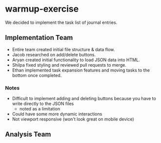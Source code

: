 # warmup-exercise
We decided to implement the task list of journal entries. 
## Implementation Team
- Entire team created initial file structure & data flow.
- Jacob researched on add/delete buttons.
- Aryan created initial functionality to load JSON data into HTML.
- Shilpa fixed styling and reviewed pull requests to merge.
- Ethan implemented task expansion features and moving tasks to the bottom once completed.

### Notes
- Difficult to implement adding and deleting buttons because you have to write directly to the JSON files
  - noted as a limitation
- Could have some more dynamic interactions
- Not viewport responsive (won't look great on mobile device)

## Analysis Team

